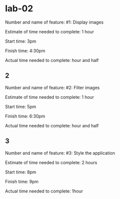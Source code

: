 # lab-02
Number and name of feature: #1: Display images

Estimate of time needed to complete: 1 hour

Start time: 3pm

Finish time: 4:30pm

Actual time needed to complete: hour and half

## 2
Number and name of feature: #2: Filter images

Estimate of time needed to complete: 1 hour

Start time: 5pm

Finish time: 6:30pm

Actual time needed to complete: hour and half

## 3
Number and name of feature: #3: Style the application

Estimate of time needed to complete: 2 hours

Start time: 8pm

Finish time: 9pm

Actual time needed to complete: 1hour